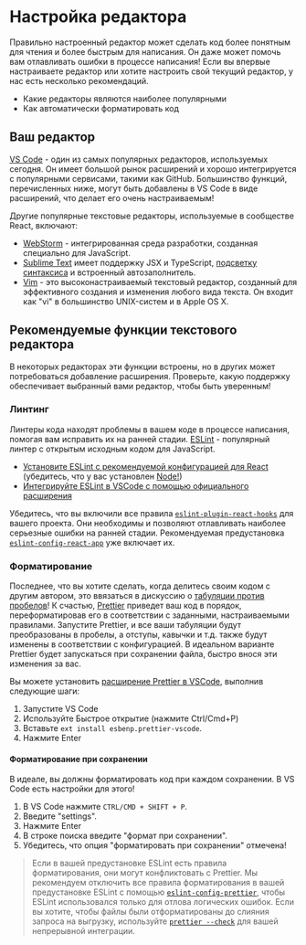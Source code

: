 # Настройка редактора

Правильно настроенный редактор может сделать код более понятным для чтения и более быстрым для написания. Он даже может помочь вам отлавливать ошибки в процессе написания! Если вы впервые настраиваете редактор или хотите настроить свой текущий редактор, у нас есть несколько рекомендаций.

-   Какие редакторы являются наиболее популярными
-   Как автоматически форматировать код

## Ваш редактор

[VS Code](https://code.visualstudio.com/) - один из самых популярных редакторов, используемых сегодня. Он имеет большой рынок расширений и хорошо интегрируется с популярными сервисами, такими как GitHub. Большинство функций, перечисленных ниже, могут быть добавлены в VS Code в виде расширений, что делает его очень настраиваемым!

Другие популярные текстовые редакторы, используемые в сообществе React, включают:

-   [WebStorm](https://www.jetbrains.com/webstorm/) - интегрированная среда разработки, созданная специально для JavaScript.
-   [Sublime Text](https://www.sublimetext.com/) имеет поддержку JSX и TypeScript, [подсветку синтаксиса](https://stackoverflow.com/a/70960574/458193) и встроенный автозаполнитель.
-   [Vim](https://www.vim.org/) - это высоконастраиваемый текстовый редактор, созданный для эффективного создания и изменения любого вида текста. Он входит как "vi" в большинство UNIX-систем и в Apple OS X.

## Рекомендуемые функции текстового редактора

В некоторых редакторах эти функции встроены, но в других может потребоваться добавление расширения. Проверьте, какую поддержку обеспечивает выбранный вами редактор, чтобы быть уверенным!

### Линтинг

Линтеры кода находят проблемы в вашем коде в процессе написания, помогая вам исправить их на ранней стадии. [ESLint](https://eslint.org/) - популярный линтер с открытым исходным кодом для JavaScript.

-   [Установите ESLint с рекомендуемой конфигурацией для React](https://www.npmjs.com/package/eslint-config-react-app) (убедитесь, что у вас установлен [Node!](https://nodejs.org/en/download/current/))
-   [Интегрируйте ESLint в VSCode с помощью официального расширения](https://marketplace.visualstudio.com/items?itemName=dbaeumer.vscode-eslint)

Убедитесь, что вы включили все правила [`eslint-plugin-react-hooks`](https://www.npmjs.com/package/eslint-plugin-react-hooks) для вашего проекта. Они необходимы и позволяют отлавливать наиболее серьезные ошибки на ранней стадии. Рекомендуемая предустановка [`eslint-config-react-app`](https://www.npmjs.com/package/eslint-config-react-app) уже включает их.

### Форматирование

Последнее, что вы хотите сделать, когда делитесь своим кодом с другим автором, это ввязаться в дискуссию о [табуляции против пробелов](https://www.google.com/search?q=tabs+vs+пробелы)! К счастью, [Prettier](https://prettier.io/) приведет ваш код в порядок, переформатировав его в соответствии с заданными, настраиваемыми правилами. Запустите Prettier, и все ваши табуляции будут преобразованы в пробелы, а отступы, кавычки и т.д. также будут изменены в соответствии с конфигурацией. В идеальном варианте Prettier будет запускаться при сохранении файла, быстро внося эти изменения за вас.

Вы можете установить [расширение Prettier в VSCode](https://marketplace.visualstudio.com/items?itemName=esbenp.prettier-vscode), выполнив следующие шаги:

1.  Запустите VS Code
2.  Используйте Быстрое открытие (нажмите Ctrl/Cmd+P)
3.  Вставьте `ext install esbenp.prettier-vscode`.
4.  Нажмите Enter

#### Форматирование при сохранении

В идеале, вы должны форматировать код при каждом сохранении. В VS Code есть настройки для этого!

1.  В VS Code нажмите `CTRL/CMD + SHIFT + P`.
2.  Введите "settings".
3.  Нажмите Enter
4.  В строке поиска введите "формат при сохранении".
5.  Убедитесь, что опция "форматировать при сохранении" отмечена!

> Если в вашей предустановке ESLint есть правила форматирования, они могут конфликтовать с Prettier. Мы рекомендуем отключить все правила форматирования в вашей предустановке ESLint с помощью [`eslint-config-prettier`](https://github.com/prettier/eslint-config-prettier), чтобы ESLint использовался только для отлова логических ошибок. Если вы хотите, чтобы файлы были отформатированы до слияния запроса на выгрузку, используйте [`prettier --check`](https://prettier.io/docs/en/cli.html#--check) для вашей непрерывной интеграции.
